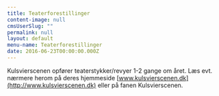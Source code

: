 ```yaml
---
title: Teaterforestillinger
content-image: null
cmsUserSlug: ""
permalink: null
layout: default
menu-name: Teaterforestillinger
date: 2016-06-23T00:00:00.000Z
---
```


Kulsvierscenen opfører teaterstykker/revyer 1-2 gange om året. Læs evt. nærmere herom på deres hjemmeside [www.kulsvierscenen.dk](http://www.kulsvierscenen.dk) eller på fanen Kulsvierscenen.